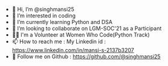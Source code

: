 - 👋 Hi, I’m @singhmansi25
- 👀 I’m interested in coding
- 🌱 I’m currently learning Python and DSA
- 💞️ I’m looking to collaborate on LGM-SOC'21 as a Participant
- 👩‍💻 I'm a Volunteer at Women Who Code(Python Track)
- 📫 How to reach me : My Linkedin id : https://www.linkedin.com/in/mansi-s-2137b3207
- 🤝 Follow me on Github : https://github.com/@singhmansi25

<!---
singhmansi25/singhmansi25 is a ✨ special ✨ repository because its `README.md` (this file) appears on your GitHub profile.
You can click the Preview link to take a look at your changes.
--->
